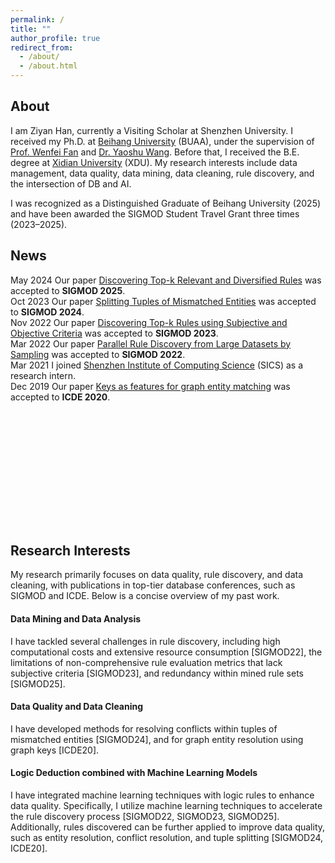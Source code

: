 ```yaml
---
permalink: /
title: ""
author_profile: true
redirect_from: 
  - /about/
  - /about.html
---
```


<!-- 引入 Bootstrap CSS -->
<link href="https://cdn.jsdelivr.net/npm/bootstrap@5.3.2/dist/css/bootstrap.min.css" rel="stylesheet">
<!-- 引入 Bootstrap JS -->
<script src="https://cdn.jsdelivr.net/npm/bootstrap@5.3.2/dist/js/bootstrap.bundle.min.js"></script>
<!-- 引入 Bootstrap Icons -->
<link rel="stylesheet" href="https://cdn.jsdelivr.net/npm/bootstrap-icons@1.11.3/font/bootstrap-icons.css">



## About
I am Ziyan Han, currently a Visiting Scholar at Shenzhen University. 
I received my Ph.D. at [Beihang University](https://ev.buaa.edu.cn/) (BUAA), under the supervision of [Prof. Wenfei Fan](https://homepages.inf.ed.ac.uk/wenfei/) and [Dr. Yaoshu Wang](https://dblp.org/pid/131/4193.html).
Before that, I received the B.E. degree at [Xidian University](https://en.xidian.edu.cn/) (XDU).
My research interests include data management, data quality, data mining, data cleaning, rule discovery, and the intersection of DB and AI.

I was recognized as a Distinguished Graduate of Beihang University (2025) and have been awarded the SIGMOD Student Travel Grant three times (2023–2025).
<br>


## News
<ul style="list-style-type:disc; padding-left: 0; margin-left: 0;height: 400px;overflow: hidden;overflow-y: scroll;"> 
<li><span class="badge bg-success">May 2024</span> Our paper  <a href="https://philo-vanguard.github.io/files/papers/Rule-Discovery-Top-k-Diversified-SIGMOD25.pdf">Discovering Top-k Relevant and Diversified Rules</a> was accepted to <b>SIGMOD 2025</b>. </li>
<li><span class="badge bg-success">Oct 2023</span> Our paper  <a href="https://philo-vanguard.github.io/files/papers/Tuple-Splitting-SIGMOD24.pdf">Splitting Tuples of Mismatched Entities</a> was accepted to <b>SIGMOD 2024</b>. </li>
<li><span class="badge bg-success">Nov 2022</span> Our paper  <a href="https://philo-vanguard.github.io/files/papers/Rule-Discovery-Top-k-SIGMOD23.pdf">Discovering Top-k Rules using Subjective and Objective Criteria</a> was accepted to <b>SIGMOD 2023</b>. </li>
<li><span class="badge bg-success">Mar 2022</span> Our paper  <a href="https://philo-vanguard.github.io/files/papers/Rule-Discovery-Sampling-SIGMOD22.pdf">Parallel Rule Discovery from Large Datasets by Sampling</a> was accepted to <b>SIGMOD 2022</b>. </li>
<li><span class="badge bg-success">Mar 2021</span> I joined <a href="https://en.sics.ac.cn">Shenzhen Institute of Computing Science</a> (SICS) as a research intern. </li>
<li><span class="badge bg-success">Dec 2019</span> Our paper  <a href="https://philo-vanguard.github.io/files/papers/GMKs-ICDE20.pdf">Keys as features for graph entity matching</a> was accepted to <b>ICDE 2020</b>. </li>
</ul>

## Research Interests
My research primarily focuses on data quality, rule discovery, and data cleaning, with publications in top-tier database conferences, such as SIGMOD and ICDE. Below is a concise overview of my past work.

#### Data Mining and Data Analysis
I have tackled several challenges in rule discovery, including high computational costs and extensive resource consumption [SIGMOD22], the limitations of non-comprehensive rule
evaluation metrics that lack subjective criteria [SIGMOD23], and redundancy within mined rule sets [SIGMOD25].

#### Data Quality and Data Cleaning
I have developed methods for resolving conflicts within tuples of mismatched entities [SIGMOD24], and for graph entity resolution using graph keys [ICDE20].

#### Logic Deduction combined with Machine Learning Models
I have integrated machine learning techniques with logic rules to enhance data quality. Specifically, I utilize machine learning techniques to accelerate the rule discovery process [SIGMOD22, SIGMOD23, SIGMOD25]. Additionally, rules discovered can be further applied to improve data quality, such as entity resolution, conflict resolution, and tuple splitting [SIGMOD24, ICDE20].  
<br>


<br><br>
<script type='text/javascript' id='clustrmaps' src='//cdn.clustrmaps.com/map_v2.js?cl=ffffff&w=a&t=tt&d=ls50NVz93mcWW_X1T4un9xvvAWFvOB9qaEtKqyMyrI0'></script>






<!--  %%%%%%%%%%%%%%%%%%%%%%%%%%%%%%%%%%%%%%%%%%%%%%%%%%%%%%%%%%%%%%%%%%%%%%%%%%%%%%%%%%%
Education
=======
2018-2025&#8195; Beihang University (BUAA), Beijing, China  
&#8195;&#8195;&#8195;&#8195;&#8195;&#8195;&#8195; School of Computer Science and Engineering  
&#8195;&#8195;&#8195;&#8195;&#8195;&#8195;&#8195; Ph.D. in Computer Software and Theory  
&#8195;&#8195;&#8195;&#8195;&#8195;&#8195;&#8195; GPA 3.76/4, ranked 11/91 (12%)  
&#8195;&#8195;&#8195;&#8195;&#8195;&#8195;&#8195; Supervised by: [Prof. Wenfei Fan](https://homepages.inf.ed.ac.uk/wenfei/) and [Dr. Yaoshu Wang](https://dblp.org/pid/131/4193.html)  
&#8195;&#8195;&#8195;&#8195;&#8195;&#8195;&#8195; Academic Research during Ph.D. [(slide)](https://drive.google.com/drive/folders/1r0gZZ-i5PXJzRAHtGtcVl_ykyM84UOSB?usp=sharing)  

2014-2018&#8195; Xidian University (XDU), Xi'an, China  
&#8195;&#8195;&#8195;&#8195;&#8195;&#8195;&#8195; School of Computer Science and Technology  
&#8195;&#8195;&#8195;&#8195;&#8195;&#8195;&#8195; B.E. in Computer Science and Technology  
&#8195;&#8195;&#8195;&#8195;&#8195;&#8195;&#8195; GPA 3.74/4, ranked 3/175 (1.7%)  
<br>

Research Interests
=======
- Data Mining/Rule Discovery: Sampling, Top-k, Diversified, etc.  
- Logic Deduction combined with ML models: AI for DB, DB for AI, etc.
- Data Management: Error Detection, Data cleaning, etc.  
- Data Quality: Conflict resolution, Entity resolution, Tuple splitting, etc.  

My research interests include data quality, data management, rule discovery, and other areas of combining DB and AI. I have a strong interest in the intersection of DB and AI. I am particularly intrigued by how database techniques can enhance AI model performance, and vice versa. I expect to explore applying logic rules to make black-box ML models more interpretable and robust, collaborative optimization between logic rule discovery and specific downstream ML tasks, utilizing ML techniques to optimize various database management processes, etc.  

I am also open to exploring other research directions and enthusiastic about investigating new areas of interest.


<font color=red>
  I am set to graduate in Spring 2025 and am currently seeking a <strong>postdoctoral</strong> position. If you are interested, please feel free to contact me.  
</font>
<br>



<font color=red>
  Currently Job Searching (actively seeking new opportunities).  
</font>
<br>


Publications
=======
<span style="color: #3399cc;">(*Note: In papers 1-4, all authors are sorted by alphabetic order*.)</span>  
0. Wenfei Fan, **Ziyan Han**, Min Xie, and Guangyi Zhang. [Discovering Top-k Relevant and Diversified Rules](https://philo-vanguard.github.io/files/papers/Rule-Discovery-Top-k-Diversified-SIGMOD25.pdf). In SIGMOD (2025). ACM.  
0. Wenfei Fan, **Ziyan Han**, Weilong Ren, Ding Wang, Yaoshu Wang, Min Xie, and Mengyi Yan. [Splitting Tuples of Mismatched Entities](https://philo-vanguard.github.io/files/papers/Tuple-Splitting-SIGMOD24.pdf). In SIGMOD (2024). ACM.  
0. Wenfei Fan, **Ziyan Han**, Yaoshu Wang, and Min Xie. [Discovering Top-k Rules using Subjective and Objective Criteria](https://philo-vanguard.github.io/files/papers/Rule-Discovery-Top-k-SIGMOD23.pdf). In SIGMOD (2023). ACM.  
0. Wenfei Fan, **Ziyan Han**, Yaoshu Wang, and Min Xie. [Parallel Rule Discovery from Large Datasets by Sampling](https://philo-vanguard.github.io/files/papers/Rule-Discovery-Sampling-SIGMOD22.pdf). In SIGMOD (2022). ACM.  
0. Ting Deng, Lei Hou, and **Ziyan Han**. [Keys as features for graph entity matching](https://philo-vanguard.github.io/files/papers/GMKs-ICDE20.pdf). In ICDE (2020). IEEE.  
<br>


Research Experiences
=======
My research primarily focuses on data mining, rule discovery, and logic deduction combined with machine learning models, specifically on the discovery and application of data quality rules. My work has been published in top-tier database conferences, i.e., SIGMOD and ICDE. Below is a concise overview of my contributions across various domains.

* _Data Mining and Data Analysis_
    - I have tackled several challenges in rule discovery, including high computational costs and extensive resource consumption [SIGMOD22], the limitations of non-comprehensive rule
evaluation metrics that lack subjective criteria [SIGMOD23], and redundancy within mined rule sets [SIGMOD25].

* _Data Management and Data Quality_
    - I have developed methods for resolving conflicts within tuples of mismatched entities [SIGMOD24], and for graph entity resolution using graph keys [ICDE20].

* _DB combined with AI_
    - I have integrated machine learning techniques with logic rules to enhance data quality. Specifically, I utilize machine learning techniques to accelerate the rule discovery process [SIGMOD22, SIGMOD23, SIGMOD25]. Additionally, rules discovered can be further applied to improve data quality, such as entity resolution, conflict resolution, and tuple splitting [SIGMOD24, ICDE20].  
<br>

Working Experiences
=======
2021-2024&#8195; _Intern Researcher_, Shenzhen Institute of Computing Sciences, Shenzhen, China
-	Project: Parallel Rule Discovery from Large Datasets by Sampling [[link]](https://philo-vanguard.github.io/publication/2022-6-SIGMOD)
-	Project: Discovering Top-k Rules using Subjective and Objective Criteria [[link]](https://philo-vanguard.github.io/publication/2023-5-SIGMOD)
-	Project: Discovering Top-k Relevant and Diversified Rules [[link]](https://philo-vanguard.github.io/publication/2025-6-SIGMOD)
-	Project: Splitting Tuples of Mismatched Entities [[link]](https://philo-vanguard.github.io/publication/2024-6-SIGMOD)

2019-2020&#8195; _Research Assistant_, Beihang University, Beijing, China
-	Project: Keys as features for graph entity matching [[link]](https://philo-vanguard.github.io/publication/2020-4-ICDE)

2020-2021&#8195; _Teaching Assistant_, Beihang University, Beijing, China
-	Class: Formal Languages and Automata  
<br>


Awards
=======
2018 – 2025&#8195; _Beihang University_  
- Distinguished Graduate of Beihang University, 2025  
- SIGMOD 2025 Student Travel Grants, 2025  
-	SIGMOD 2024 Student Support Scholarship, 2024  
- SIGMOD 2023 Student Travel Award, 2023  
- Outstanding Freshman Scholarship, BUAA, 2018  
- Outstanding Graduate Students Award, BUAA, 2020  
- Merit Student Award, BUAA, 2019/2020/2021  
- The Second Prize Scholarship, BUAA, 2019/2021  
- The First Prize Scholarship, BUAA, 2020  
- CASC Scholarship, BUAA, 2022  

2014 – 2018&#8195; _Xidian University_  
- National Scholarship for Encouragement, 2016  
- The Special Scholarship, XDU, 2017
- National/Provincial  College Student Innovation and Entrepreneurship Training Program Completion Certificate, 2017
- Outstanding Student Model Award, XDU, 2017  
- The Second Prize Scholarship, XDU, 2015  
- The Second Prize Scholarship, XDU, 2014  
<br>


Skills & Hobbies
=======
- Programming: Python, Java, Bash, C/C++, Markdown
- Tools: LaTeX, Git, Spark  
- Languages: English, Chinese (native)  
- Hobbies: Tennis, Fitness (Strength Training), Cooking, etc.  
<br>


Services
=======
- External Reviewer: AAAI 2023, APWEB 2023, TKDE 2023, ICDE 2024, ICDE 2025, APWEB 2025, WAIM 2025
- Volunteer: SIGMOD 2023
<br>
-->

